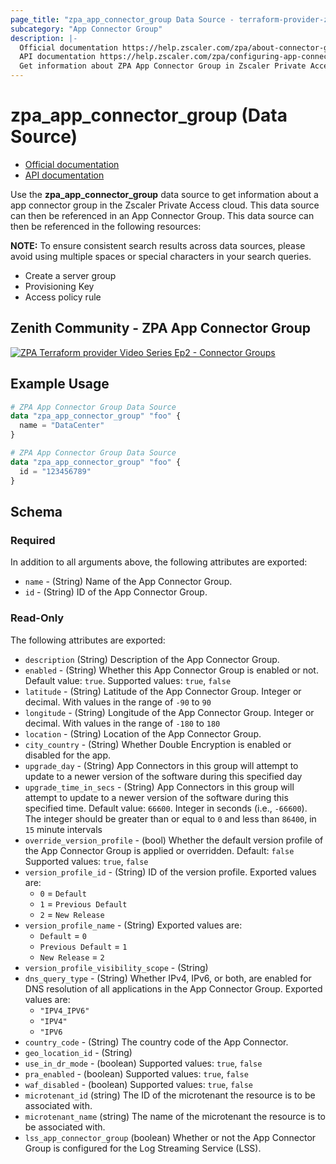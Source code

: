 ```yaml
---
page_title: "zpa_app_connector_group Data Source - terraform-provider-zpa"
subcategory: "App Connector Group"
description: |-
  Official documentation https://help.zscaler.com/zpa/about-connector-groups
  API documentation https://help.zscaler.com/zpa/configuring-app-connector-groups-using-api
  Get information about ZPA App Connector Group in Zscaler Private Access cloud.
---
```


# zpa_app_connector_group (Data Source)

* [Official documentation](https://help.zscaler.com/zpa/about-connector-groups)
* [API documentation](https://help.zscaler.com/zpa/configuring-app-connector-groups-using-api)

Use the **zpa_app_connector_group** data source to get information about a app connector group in the Zscaler Private Access cloud. This data source can then be referenced in an App Connector Group. This data source can then be referenced in the following resources:

**NOTE:** To ensure consistent search results across data sources, please avoid using multiple spaces or special characters in your search queries.

* Create a server group
* Provisioning Key
* Access policy rule

## Zenith Community - ZPA App Connector Group

[![ZPA Terraform provider Video Series Ep2 - Connector Groups](https://raw.githubusercontent.com/zscaler/terraform-provider-zpa/master/images/zpa_app_connector_group.svg)](https://community.zscaler.com/zenith/s/question/0D54u00009evlEoCAI/video-zpa-terraform-provider-video-series-ep2-connector-groups)

## Example Usage

```terraform
# ZPA App Connector Group Data Source
data "zpa_app_connector_group" "foo" {
  name = "DataCenter"
}
```

```terraform
# ZPA App Connector Group Data Source
data "zpa_app_connector_group" "foo" {
  id = "123456789"
}
```

## Schema

### Required

In addition to all arguments above, the following attributes are exported:

- `name` - (String) Name of the App Connector Group.
- `id` - (String) ID of the App Connector Group.

### Read-Only

The following attributes are exported:

- `description` (String) Description of the App Connector Group.
- `enabled` - (String) Whether this App Connector Group is enabled or not. Default value: `true`. Supported values: `true`, `false`
- `latitude` - (String) Latitude of the App Connector Group. Integer or decimal. With values in the range of `-90` to `90`
- `longitude` - (String) Longitude of the App Connector Group. Integer or decimal. With values in the range of `-180` to `180`
- `location` - (String) Location of the App Connector Group.
- `city_country` - (String) Whether Double Encryption is enabled or disabled for the app.
- `upgrade_day` - (String) App Connectors in this group will attempt to update to a newer version of the software during this specified day
- `upgrade_time_in_secs` - (String) App Connectors in this group will attempt to update to a newer version of the software during this specified time. Default value: `66600`. Integer in seconds (i.e., `-66600`). The integer should be greater than or equal to `0` and less than `86400`, in `15` minute intervals
- `override_version_profile` - (bool) Whether the default version profile of the App Connector Group is applied or overridden. Default: `false` Supported values: `true`, `false`
- `version_profile_id` - (String) ID of the version profile.
  Exported values are:
  - ``0`` = ``Default``
  - ``1`` = ``Previous Default``
  - ``2`` = ``New Release``
- `version_profile_name` - (String)
  Exported values are:
  - ``Default`` = ``0``
  - ``Previous Default`` = ``1``
  - ``New Release`` = ``2``
- `version_profile_visibility_scope` - (String)
- `dns_query_type` - (String) Whether IPv4, IPv6, or both, are enabled for DNS resolution of all applications in the App Connector Group. Exported values are:
  - ``"IPV4_IPV6"``
  - ``"IPV4"``
  - ``"IPV6``
- `country_code` - (String) The country code of the App Connector.
- `geo_location_id` - (String)
- `use_in_dr_mode` - (boolean) Supported values: `true`, `false`
- `pra_enabled` - (boolean) Supported values: `true`, `false`
- `waf_disabled` - (boolean) Supported values: `true`, `false`
- `microtenant_id` (string) The ID of the microtenant the resource is to be associated with.
- `microtenant_name` (string) The name of the microtenant the resource is to be associated with.
- `lss_app_connector_group` (boolean) Whether or not the App Connector Group is configured for the Log Streaming Service (LSS).
